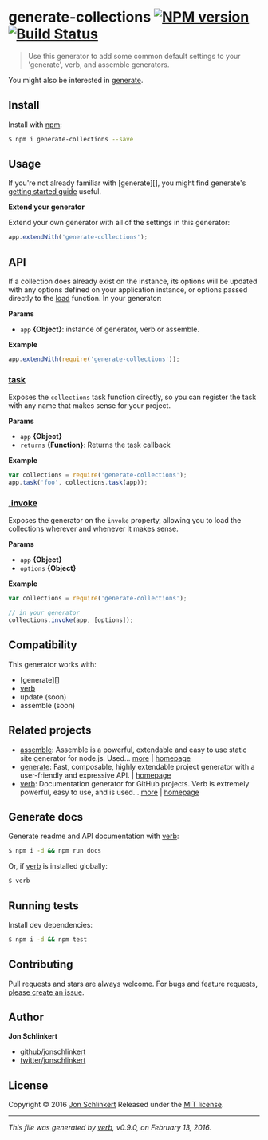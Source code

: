 # generate-collections [![NPM version](https://img.shields.io/npm/v/generate-collections.svg)](https://www.npmjs.com/package/generate-collections) [![Build Status](https://img.shields.io/travis/jonschlinkert/generate-collections.svg)](https://travis-ci.org/jonschlinkert/generate-collections)

> Use this generator to add some common default settings to your 'generate', verb, and assemble generators.

You might also be interested in [generate](https://github.com/generate/generate).

## Install

Install with [npm](https://www.npmjs.com/):

```sh
$ npm i generate-collections --save
```

## Usage

If you're not already familiar with [generate][], you might find generate's [getting started guide](https://github.com/generate/generate/blob/master/docs/getting-started.md) useful.

**Extend your generator**

Extend your own generator with all of the settings in this generator:

```js
app.extendWith('generate-collections');
```

## API

If a collection does already exist on the instance, its options will
be updated with any options defined on your application instance,
or options passed directly to the [load](#load) function.
In your generator:

**Params**

* `app` **{Object}**: instance of generator, verb or assemble.

**Example**

```js
app.extendWith(require('generate-collections'));
```

### [task](index.js#L40)

Exposes the `collections` task function directly, so you can register the task with any name that makes sense for your project.

**Params**

* `app` **{Object}**
* `returns` **{Function}**: Returns the task callback

**Example**

```js
var collections = require('generate-collections');
app.task('foo', collections.task(app));
```

### [.invoke](index.js#L63)

Exposes the generator on the `invoke` property, allowing you to load the collections wherever and whenever it makes sense.

**Params**

* `app` **{Object}**
* `options` **{Object}**

**Example**

```js
var collections = require('generate-collections');

// in your generator
collections.invoke(app, [options]);
```

## Compatibility

This generator works with:

* [generate][]
* [verb](https://github.com/verbose/verb)
* update (soon)
* assemble (soon)

## Related projects

* [assemble](https://www.npmjs.com/package/assemble): Assemble is a powerful, extendable and easy to use static site generator for node.js. Used… [more](https://www.npmjs.com/package/assemble) | [homepage](https://github.com/assemble/assemble)
* [generate](https://www.npmjs.com/package/generate): Fast, composable, highly extendable project generator with a user-friendly and expressive API. | [homepage](https://github.com/generate/generate)
* [verb](https://www.npmjs.com/package/verb): Documentation generator for GitHub projects. Verb is extremely powerful, easy to use, and is used… [more](https://www.npmjs.com/package/verb) | [homepage](https://github.com/verbose/verb)

## Generate docs

Generate readme and API documentation with [verb](https://github.com/verbose/verb):

```sh
$ npm i -d && npm run docs
```

Or, if [verb](https://github.com/verbose/verb) is installed globally:

```sh
$ verb
```

## Running tests

Install dev dependencies:

```sh
$ npm i -d && npm test
```

## Contributing

Pull requests and stars are always welcome. For bugs and feature requests, [please create an issue](https://github.com/jonschlinkert/generate-collections/issues/new).

## Author

**Jon Schlinkert**

* [github/jonschlinkert](https://github.com/jonschlinkert)
* [twitter/jonschlinkert](http://twitter.com/jonschlinkert)

## License

Copyright © 2016 [Jon Schlinkert](https://github.com/jonschlinkert)
Released under the [MIT license](https://github.com/jonschlinkert/generate-collections/blob/master/LICENSE).

***

_This file was generated by [verb](https://github.com/verbose/verb), v0.9.0, on February 13, 2016._